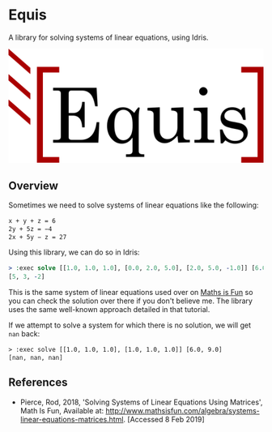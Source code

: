 # Equis
A library for solving systems of linear equations, using Idris.

![Logo](assets/logo.svg)

## Overview
Sometimes we need to solve systems of linear equations like the following:

```
x + y + z = 6
2y + 5z = −4
2x + 5y − z = 27
```

Using this library, we can do so in Idris:

```idris
> :exec solve [[1.0, 1.0, 1.0], [0.0, 2.0, 5.0], [2.0, 5.0, -1.0]] [6.0, -4.0, 27.0]
[5, 3, -2]
```

This is the same system of linear equations used over on [Maths is Fun](https://www.mathsisfun.com/algebra/matrix-inverse.html) so you can check the solution over there if you don't believe me. The library uses the same well-known approach detailed in that tutorial.

If we attempt to solve a system for which there is no solution, we will get `nan` back:

```
> :exec solve [[1.0, 1.0, 1.0], [1.0, 1.0, 1.0]] [6.0, 9.0]
[nan, nan, nan]
```

## References
* Pierce, Rod,  2018, 'Solving Systems of Linear Equations Using Matrices', Math Is Fun, Available at: <http://www.mathsisfun.com/algebra/systems-linear-equations-matrices.html>. [Accessed 8 Feb 2019]
